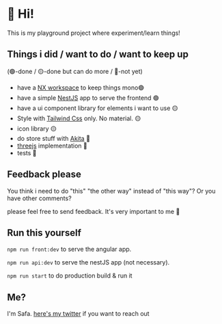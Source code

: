

# 👋 Hi!

This is my playground project where experiment/learn things!

## Things i did / want to do / want to keep up
(🟢-done / 🟡-done but can do more / 🔴-not yet)
- have a [NX workspace](https://nx.dev/) to keep things mono🟢
- have a simple [NestJS](https://nestjs.com/) app to serve the frontend 🟢
- have a ui component library for elements i want to use 🟡
- Style with [Tailwind Css](https://tailwindcss.com/) only. No material. 🟡
- icon library 🟡
- do store stuff with [Akita](https://datorama.github.io/akita/) 🔴
- [threejs](https://threejs.org/) implementation 🔴
- tests 🔴


## Feedback please 
You think i need to do "this" "the other way" instead of "this way"? Or you have other comments?
  
please feel free to send feedback. It's very important to me 🙂

## Run this yourself

`npm run front:dev` to serve the angular app.

`npm run api:dev` to serve the nestJS app (not necessary).

`npm run start` to do production build & run it

## Me?

I'm Safa. [here's my twitter](https://twitter.com/safa_akyuz) if you want to reach out


